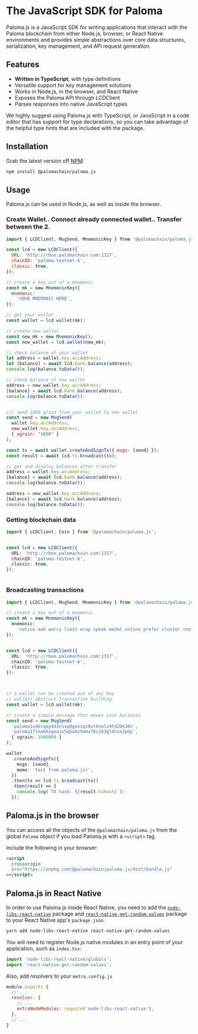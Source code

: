 # The JavaScript SDK for Paloma



Paloma.js is a JavaScript SDK for writing applications that interact with the Paloma blockchain from either Node.js, browser, or React Native environments and provides simple abstractions over core data structures, serialization, key management, and API request generation.

## Features

- **Written in TypeScript**, with type definitions
- Versatile support for key management solutions
- Works in Node.js, in the browser, and React Native
- Exposes the Paloma API through LCDClient
- Parses responses into native JavaScript types

We highly suggest using Paloma.js with TypeScript, or JavaScript in a code editor that has support for type declarations, so you can take advantage of the helpful type hints that are included with the package.

## Installation

Grab the latest version off [NPM](https://www.npmjs.com/package/@palomachain/paloma.js):

```sh
npm install @palomachain/paloma.js
```

## Usage

Paloma.js can be used in Node.js, as well as inside the browser.

### Create Wallet.. Connect already connected wallet.. Transfer between the 2.
```js
import { LCDClient, MsgSend, MnemonicKey } from '@palomachain/paloma.js';

const lcd = new LCDClient({
  URL: 'http://rbox.palomachain.com:1317',
  chainID: 'paloma-testnet-6',
  classic: true,
});

// create a key out of a mnemonic
const mk = new MnemonicKey({
  mnemonic:
    'YOUR MNEMONIC HERE',
});

// get your wallet
const wallet = lcd.wallet(mk);

// create new wallet
const new_mk = new MnemonicKey();
const new_wallet = lcd.wallet(new_mk);

// check balance of your wallet
let address = wallet.key.accAddress;
let [balance] = await lcd.bank.balance(address);
console.log(balance.toData());

// check balance of new wallet
address = new_wallet.key.accAddress;
[balance] = await lcd.bank.balance(address);
console.log(balance.toData());


/// send 1000 grain from your wallet to new wallet
const send = new MsgSend(
  wallet.key.accAddress,
  new_wallet.key.accAddress,
  { ugrain: "1000" }
);

const tx = await wallet.createAndSignTx({ msgs: [send] });
const result = await lcd.tx.broadcast(tx);

// get and display balances after transfer
address = wallet.key.accAddress;
[balance] = await lcd.bank.balance(address);
console.log(balance.toData());

address = new_wallet.key.accAddress;
[balance] = await lcd.bank.balance(address);
console.log(balance.toData());

```

### Getting blockchain data
```ts
import { LCDClient, Coin } from '@palomachain/paloma.js';


const lcd = new LCDClient({
  URL: 'http://rbox.palomachain.com:1317',
  chainID: 'paloma-testnet-6',
  classic: true,
});



```

### Broadcasting transactions


```ts
import { LCDClient, MsgSend, MnemonicKey } from '@palomachain/paloma.js';

// create a key out of a mnemonic
const mk = new MnemonicKey({
  mnemonic:
    'notice oak worry limit wrap speak medal online prefer cluster roof addict wrist behave treat actual wasp year salad speed social layer crew genius',
});


const lcd = new LCDClient({
  URL: 'http://rbox.palomachain.com:1317',
  chainID: 'paloma-testnet-6',
  classic: true,
});



// a wallet can be created out of any key
// wallets abstract transaction building
const wallet = lcd.wallet(mk);

// create a simple message that moves coin balances
const send = new MsgSend(
  'paloma1x46rqay4d3cssq8gxxvqz8xt6nwlz4td20k38v',
  'paloma17lmam6zguazs5q5u6z5mmx76uj63gldnse2pdp',
  { ugrain: 1000000 }
);

wallet
  .createAndSignTx({
    msgs: [send],
    memo: 'test from paloma.js!',
  })
  .then(tx => lcd.tx.broadcast(tx))
  .then(result => {
    console.log(`TX hash: ${result.txhash}`);
  });
```

## Paloma.js in the browser

You can access all the objects of the `@palomachain/paloma.js` from the global `Paloma` object if you load Paloma.js with a `<script>` tag.

Include the following in your browser:

```html
<script
  crossorigin
  src="https://unpkg.com/@palomachain/paloma.js/dist/bundle.js"
></script>
```


## Paloma.js in React Native

In order to use Paloma.js inside React Native, you need to add the [`node-libs-react-native`](https://github.com/parshap/node-libs-react-native) package and [`react-native-get-random-values`](https://github.com/LinusU/react-native-get-random-values) package to your React Native app's `package.json`.

```sh
yarn add node-libs-react-native react-native-get-random-values
```

You will need to register Node.js native modules in an entry point of your application, such as `index.tsx`:

```js
import 'node-libs-react-native/globals';
import 'react-native-get-random-values';
```

Also, add resolvers to your `metro.config.js`

```js
module.exports {
  // ...
  resolver: {
    // ...
    extraNodeModules: require('node-libs-react-native'),
  },
  // ...
}
```
